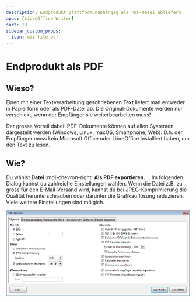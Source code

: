 ```yaml
---
description: Endprodukt plattformunabhängig als PDF-Datei abliefern
apps: [LibreOffice Writer]
sort: 13
sidebar_custom_props:
  icon: mdi-file-pdf
---
```


# Endprodukt als PDF




## Wieso?
Einen mit einer Textverarbeitung geschriebenen Text liefert man entweder in Papierform oder als PDF-Datei ab. Die Original-Dokumente werden nur verschickt, wenn der Empfänger sie weiterbearbeiten muss!

Der grosse Vorteil dabei: PDF-Dokumente können auf allen Systemen dargestellt werden (Windows, Linux, macOS, Smartphone, Web). D.h. der Empfänger muss kein Microsoft Office oder LibreOffice installiert haben, um den Text zu lesen.


## Wie?
Du wählst __Datei__ :mdi-chevron-right: __Als PDF exportieren…__. Im folgenden Dialog kannst du zahlreiche Einstellungen wählen. Wenn die Datei z.B. zu gross für den E-Mail-Versand wird, kannst du bei JPEG-Komprimierung die Qualität herunterschrauben oder darunter die Grafikauflösung reduzieren. Viele weitere Einstellungen sind mölgich.

![Dialog PDF-Optionen](./images/pdf-erstellen.lo.png)
